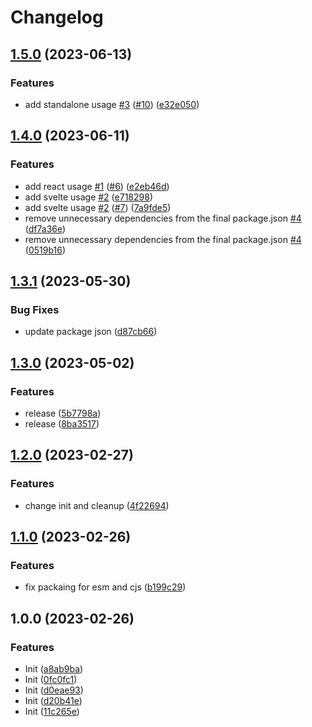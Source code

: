 # Changelog

## [1.5.0](https://github.com/rehanvdm/serverless-website-analytics-client/compare/v1.4.0...v1.5.0) (2023-06-13)


### Features

* add standalone usage [#3](https://github.com/rehanvdm/serverless-website-analytics-client/issues/3) ([#10](https://github.com/rehanvdm/serverless-website-analytics-client/issues/10)) ([e32e050](https://github.com/rehanvdm/serverless-website-analytics-client/commit/e32e050543be1fb1ded6e177dcdf3a9e46498cd2))

## [1.4.0](https://github.com/rehanvdm/serverless-website-analytics-client/compare/v1.3.1...v1.4.0) (2023-06-11)


### Features

* add react usage [#1](https://github.com/rehanvdm/serverless-website-analytics-client/issues/1) ([#6](https://github.com/rehanvdm/serverless-website-analytics-client/issues/6)) ([e2eb46d](https://github.com/rehanvdm/serverless-website-analytics-client/commit/e2eb46dd5b5ae6849442a42ee76836609997fc9b))
* add svelte usage [#2](https://github.com/rehanvdm/serverless-website-analytics-client/issues/2) ([e718298](https://github.com/rehanvdm/serverless-website-analytics-client/commit/e7182982ceb0abb0104e276d9956086067bb3cb7))
* add svelte usage [#2](https://github.com/rehanvdm/serverless-website-analytics-client/issues/2) ([#7](https://github.com/rehanvdm/serverless-website-analytics-client/issues/7)) ([7a9fde5](https://github.com/rehanvdm/serverless-website-analytics-client/commit/7a9fde5e289f5456901ab08137727e062ef5af20))
* remove unnecessary dependencies from the final package.json [#4](https://github.com/rehanvdm/serverless-website-analytics-client/issues/4) ([df7a36e](https://github.com/rehanvdm/serverless-website-analytics-client/commit/df7a36ecb006ecbf4e316519fb0bf5d22d28a0b6))
* remove unnecessary dependencies from the final package.json [#4](https://github.com/rehanvdm/serverless-website-analytics-client/issues/4) ([0519b16](https://github.com/rehanvdm/serverless-website-analytics-client/commit/0519b1685d257ade29d7966f3a2e8172eb1a2f31))

## [1.3.1](https://github.com/rehanvdm/serverless-website-analytics-client/compare/v1.3.0...v1.3.1) (2023-05-30)


### Bug Fixes

* update package json ([d87cb66](https://github.com/rehanvdm/serverless-website-analytics-client/commit/d87cb6633a13e76e509c52bb9f98efa2c8b56d9f))

## [1.3.0](https://github.com/rehanvdm/serverless-website-analytics-client-development/compare/v1.2.0...v1.3.0) (2023-05-02)


### Features

* release ([5b7798a](https://github.com/rehanvdm/serverless-website-analytics-client-development/commit/5b7798a08a6e9a69a7c59a3034096bfb568942dc))
* release ([8ba3517](https://github.com/rehanvdm/serverless-website-analytics-client-development/commit/8ba35170646cd3532a43eb8158627a040c1d6946))

## [1.2.0](https://github.com/rehanvdm/serverless-website-analytics-client-development/compare/v1.1.0...v1.2.0) (2023-02-27)


### Features

* change init and cleanup ([4f22694](https://github.com/rehanvdm/serverless-website-analytics-client-development/commit/4f22694a67a333b4e146d5da2c0683292b95256e))

## [1.1.0](https://github.com/rehanvdm/serverless-website-analytics-client-development/compare/v1.0.0...v1.1.0) (2023-02-26)


### Features

* fix packaing for esm and cjs ([b199c29](https://github.com/rehanvdm/serverless-website-analytics-client-development/commit/b199c295239c89ceca0aa6df44b67f3a25e2c05b))

## 1.0.0 (2023-02-26)


### Features

* Init ([a8ab9ba](https://github.com/rehanvdm/serverless-website-analytics-client-development/commit/a8ab9bad17944f9ee17551d336b8bcc19402472d))
* Init ([0fc0fc1](https://github.com/rehanvdm/serverless-website-analytics-client-development/commit/0fc0fc1bea4923201fec7c61f0e64869d5ed966a))
* Init ([d0eae93](https://github.com/rehanvdm/serverless-website-analytics-client-development/commit/d0eae93183b3ed79af51b9a88780969790df5e93))
* Init ([d20b41e](https://github.com/rehanvdm/serverless-website-analytics-client-development/commit/d20b41eb5784dc3b4a01f518bf79f64443bcb018))
* Init ([11c265e](https://github.com/rehanvdm/serverless-website-analytics-client-development/commit/11c265e88f07d79cb52f4e36e0530c7dc2ccc8a2))
